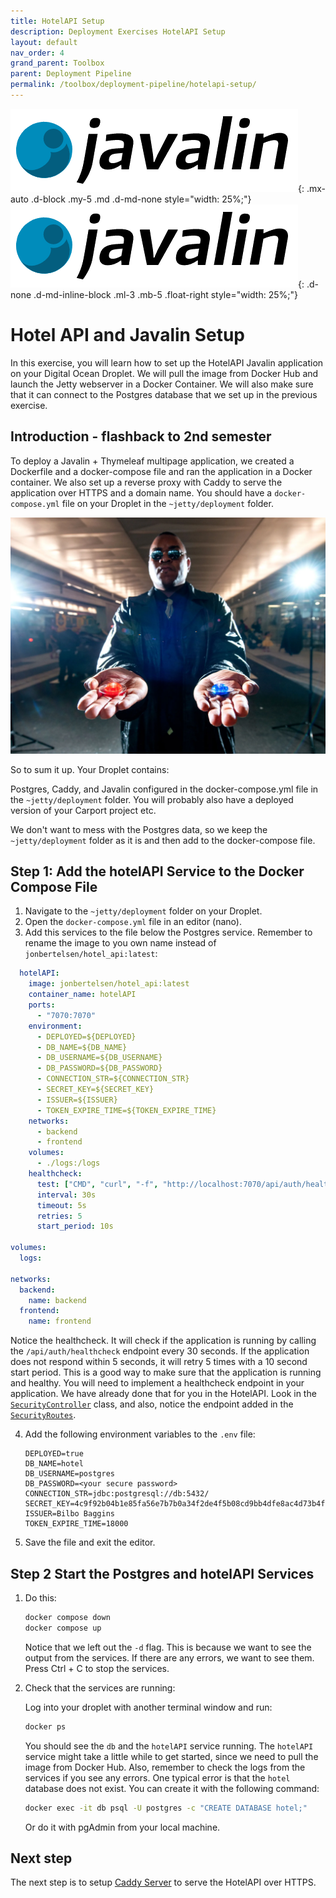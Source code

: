 ```yaml
---
title: HotelAPI Setup
description: Deployment Exercises HotelAPI Setup
layout: default
nav_order: 4
grand_parent: Toolbox
parent: Deployment Pipeline
permalink: /toolbox/deployment-pipeline/hotelapi-setup/
---
```


![Postgres Logo](./images/javalin_logo.png){: .mx-auto .d-block .my-5 .md .d-md-none  style="width: 25%;"}
![Postgres Logo](./images/javalin_logo.png){: .d-none .d-md-inline-block .ml-3 .mb-5 .float-right style="width: 25%;"}

# Hotel API and Javalin Setup

In this exercise, you will learn how to set up the HotelAPI Javalin application on your Digital Ocean Droplet. We will pull the image from Docker Hub and launch the Jetty webserver in a Docker Container. We will also make sure that it can connect to the Postgres database that we set up in the previous exercise.

## Introduction - flashback to 2nd semester

To deploy a Javalin + Thymeleaf multipage application, we created a Dockerfile and a docker-compose file and ran the application in a Docker container. We also set up a reverse proxy with Caddy to serve the application over HTTPS and a domain name. You should have a `docker-compose.yml` file on your Droplet in the `~jetty/deployment` folder.

![RedBlue](./images/redblue.webp)

So to sum it up. Your Droplet contains:

Postgres, Caddy, and Javalin configured in the docker-compose.yml file in the `~jetty/deployment` folder. You will probably also have a deployed version of your Carport project etc.

We don't want to mess with the Postgres data, so we keep the `~jetty/deployment` folder as it is and then add to the docker-compose file.

## Step 1: Add the hotelAPI Service to the Docker Compose File

1. Navigate to the `~jetty/deployment` folder on your Droplet.
2. Open the `docker-compose.yml` file in an editor (nano).
3. Add this services to the file below the Postgres service. Remember to rename the image to you own name instead of `jonbertelsen/hotel_api:latest`:

```yml
  hotelAPI:
    image: jonbertelsen/hotel_api:latest
    container_name: hotelAPI
    ports:
      - "7070:7070"
    environment:
      - DEPLOYED=${DEPLOYED}
      - DB_NAME=${DB_NAME}
      - DB_USERNAME=${DB_USERNAME}
      - DB_PASSWORD=${DB_PASSWORD}
      - CONNECTION_STR=${CONNECTION_STR}
      - SECRET_KEY=${SECRET_KEY}
      - ISSUER=${ISSUER}
      - TOKEN_EXPIRE_TIME=${TOKEN_EXPIRE_TIME}
    networks:
      - backend
      - frontend
    volumes:
      - ./logs:/logs
    healthcheck:
      test: ["CMD", "curl", "-f", "http://localhost:7070/api/auth/healthcheck"]
      interval: 30s
      timeout: 5s
      retries: 5
      start_period: 10s

volumes:
  logs:

networks:
  backend:
    name: backend
  frontend:
    name: frontend
```

Notice the healthcheck. It will check if the application is running by calling the `/api/auth/healthcheck` endpoint every 30 seconds. If the application does not respond within 5 seconds, it will retry 5 times with a 10 second start period. This is a good way to make sure that the application is running and healthy. You will need to implement a healthcheck endpoint in your application. We have already done that for you in the HotelAPI. Look in the [`SecurityController`](https://github.com/jonbertelsen/hotel_api_deployable/blob/b7c397b56559ad51ec6f070aa6ecd4fb49892099/src/main/java/dat/security/controllers/SecurityController.java#L194-L197) class, and also, notice the endpoint added in the [`SecurityRoutes`](https://github.com/jonbertelsen/hotel_api_deployable/blob/b7c397b56559ad51ec6f070aa6ecd4fb49892099/src/main/java/dat/security/routes/SecurityRoutes.java#L22).

4. Add the following environment variables to the `.env` file:

   ```properties
   DEPLOYED=true
   DB_NAME=hotel
   DB_USERNAME=postgres
   DB_PASSWORD=<your secure password>
   CONNECTION_STR=jdbc:postgresql://db:5432/
   SECRET_KEY=4c9f92b04b1e85fa56e7b7b0a34f2de4f5b08cd9bb4dfe8ac4d73b4f7f6ef37b
   ISSUER=Bilbo Baggins
   TOKEN_EXPIRE_TIME=18000
   ```

5. Save the file and exit the editor.

## Step 2 Start the Postgres and hotelAPI Services

1. Do this:

    ```bash
    docker compose down
    docker compose up
    ```

    Notice that we left out  the `-d` flag. This is because we want to see the output from the services. If there are any errors, we want to see them. Press Ctrl + C to stop the services.

2. Check that the services are running:

    Log into your droplet with another terminal window and run:

    ```bash
    docker ps
    ```

    You should see the `db` and the `hotelAPI` service running. The `hotelAPI` service might take a little while to get started, since we need to pull the image from Docker Hub. Also, remember to check the logs from the services if you see any errors. One typical error is that the `hotel` database does not exist. You can create it with the following command:

    ```bash
    docker exec -it db psql -U postgres -c "CREATE DATABASE hotel;"
    ```

    Or do it with pgAdmin from your local machine.

## Next step

The next step is to setup [Caddy Server](./caddy_setup.md) to serve the HotelAPI over HTTPS.
